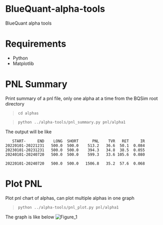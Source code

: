 # BlueQuant-alpha-tools

BlueQuant alpha tools

# Requirements

- Python
- Matplotlib

# PNL Summary

Print summary of a pnl file, only one alpha at a time
from the BQSim root directory

> `cd alphas`

> `python ../alpha-tools/pnl_summary.py pnl/alpha1`

The output will be like

```
   START-     END    LONG  SHORT      PNL    TVR   RET     IR
20220101-20221231   500.0  500.0    513.2   36.6  50.1  0.084
20230101-20231231   500.0  500.0    394.3   34.8  38.5  0.055
20240101-20240720   500.0  500.0    599.3   33.6 105.6  0.080

20220101-20240720   500.0  500.0   1506.8   35.2  57.6  0.068
```

# Plot PNL

Plot pnl chart of alphas, can plot multiple alphas in one graph

> `python ../alpha-tools/pnl_plot.py pnl/alpha1`

The graph is like below
![Figure_1](https://github.com/user-attachments/assets/3450e777-a006-4dbb-a21c-ccd070049dad)
